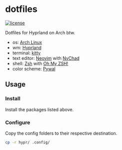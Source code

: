 # dotfiles

[![license](https://custom-icon-badges.demolab.com/github/license/brckd/dotfiles?logo=law)](LICENSE.md)

Dotfiles for Hyprland on Arch btw.

- os: [Arch Linux](https://archlinux.org)
- wm: [Hyprland](https://hyprland.org)
- terminal: [kitty](https://sw.kovidgoyal.net/kitty)
- text editor: [Neovim](https://neovim.io) with [NvChad](https://nvchad.com)
- shell: [Zsh](https://wiki.archlinux.org/title/Zsh) with [Oh My ZSH!](https://ohmyz.sh)
- color scheme: [Pywal](https://github.com/dylanaraps/pywal)

## Usage

### Install

Install the packages listed above.

### Configure

Copy the config folders to their respective destination.

```zsh
cp -r hypr/ .config/
```
